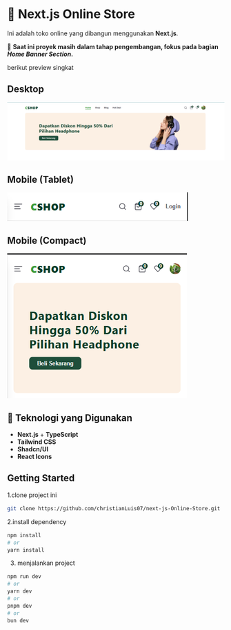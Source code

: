 # 🛒 Next.js Online Store

Ini adalah toko online yang dibangun menggunakan **Next.js**.

🚧 **Saat ini proyek masih dalam tahap pengembangan, fokus pada bagian _Home Banner Section_.**

berikut preview singkat <br />
## Desktop
![Desktop Preview](./preview/2.png)

## Mobile (Tablet)
![Mobile Preview - 2](./preview/3.png)

## Mobile (Compact)
![Mobile Preview - 3](./preview/1.png)


## 🚀 Teknologi yang Digunakan
- **Next.js** + **TypeScript**
- **Tailwind CSS**
- **Shadcn/UI**
- **React Icons**

## Getting Started

1.clone project ini
```bash 
git clone https://github.com/christianLuis07/next-js-Online-Store.git
```
2.install dependency
```bash
npm install
# or
yarn install
```
3. menjalankan project 
```bash
npm run dev
# or
yarn dev
# or
pnpm dev
# or
bun dev
```


